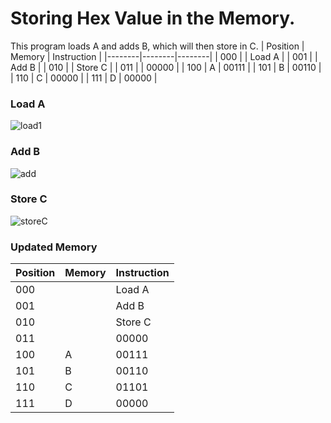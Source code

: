 # Storing Hex Value in the Memory.
This program loads A and adds B, which will then store in C.
| Position | Memory | Instruction |
|--------|--------|--------|
| 000 |  | Load A |
| 001 |  | Add B |
| 010 |  | Store C |
| 011 |  | 00000 |
| 100 | A | 00111 |
| 101 | B | 00110 |
| 110 | C | 00000 |
| 111 | D | 00000 |

### Load A
![load1](https://github.com/user-attachments/assets/0a5e94e5-72d1-4ef9-9f90-9d3333899a84)

### Add B
![add](https://github.com/user-attachments/assets/cfaee19d-969f-480a-ab17-e2f5731f2108)

### Store C
![storeC](https://github.com/user-attachments/assets/63293266-5635-44c5-aaee-517d7811b814)

### Updated Memory
| Position | Memory | Instruction |
|--------|--------|--------|
| 000 |  | Load A |
| 001 |  | Add B |
| 010 |  | Store C |
| 011 |  | 00000 |
| 100 | A | 00111 |
| 101 | B | 00110 |
| 110 | C | 01101 |
| 111 | D | 00000 |
